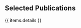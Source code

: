 ## <i class="fa fa-chevron-right"></i> Selected Publications <a href="https://github.com/renan-souza/cv/blob/master/publications/{{ items.file }}"  target="_blank"><i class="fa fa-code-fork" aria-hidden="true"></i></a>

<table class="table table-hover">
{{ items.details }}
</table>
